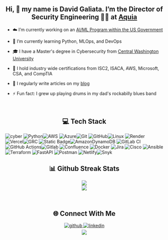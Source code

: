 ## <div align="center">Hi, 👋 my name is David Galiata. I’m the Director of Security Engineering 👨‍💻 at [Aquia](https://www.aquia.us/) </div>  
  
-  ☁️ I’m currently working on an [AI/ML Program within the US Government](https://www.aquia.us/aquia-inc-announces-support-of-24-million-ai-and-ml-contract-with-cms)  
  

- 🌱 I’m currently learning Python, MLOps, and DevOps
 

- 🎓 I have a Master's degree in Cybersecurity from [Central Washington University](https://www.cwu.edu/)
  

- 🧾 I hold industry wide certifications from ISC2, ISACA, AWS, Microsoft, CSA, and CompTIA


- 📝 I regularly write articles on my [blog](https://galiata.com/blog)   
  

- ⚡ Fun fact: I grew up playing drums in my dad's rockabilly blues band

<br/>

## <div align="center"> 💻 Tech Stack  </div>

![cyber](https://img.shields.io/badge/Cybersecurity-%20black?style=for-the-badge&logo=springsecurity&logoColor=%234DED50)
![Python](https://img.shields.io/badge/python-3670A0?style=for-the-badge&logo=python&logoColor=ffdd54)![AWS](https://img.shields.io/badge/AWS-%23FF9900?style=for-the-badge&logo=amazonwebservices&logoColor=black)
![Azure](https://img.shields.io/badge/Azure-blue?style=for-the-badge&logo=iCloud&logoColor=white)![Git](https://img.shields.io/badge/git-%23F05033.svg?style=for-the-badge&logo=git&logoColor=white) ![GitHub](https://img.shields.io/badge/github-%23121011.svg?style=for-the-badge&logo=github&logoColor=white)![Linux](https://img.shields.io/badge/Linux-%20%23CDA300?style=for-the-badge&logo=linux&logoColor=black)
![Render](https://img.shields.io/badge/Render-%46E3B7.svg?style=for-the-badge&logo=render&logoColor=white) ![Vercel](https://img.shields.io/badge/vercel-%23000000.svg?style=for-the-badge&logo=vercel&logoColor=white)![GRC](https://img.shields.io/badge/GRC-%20%230f1937?style=for-the-badge&logo=wasmer&logoColor=%234DED52)
![Static Badge](https://img.shields.io/badge/AI-black?style=for-the-badge&logo=claude)![AmazonDynamoDB](https://img.shields.io/badge/Amazon%20DynamoDB-4053D6?style=for-the-badge&logo=Amazon%20DynamoDB&logoColor=white) ![GitLab CI](https://img.shields.io/badge/gitlab%20CI-%23181717.svg?style=for-the-badge&logo=gitlab&logoColor=23E24328) ![GitHub Actions](https://img.shields.io/badge/github%20actions-%232671E5.svg?style=for-the-badge&logo=githubactions&logoColor=white)![Gitlab](https://img.shields.io/badge/Gitlab-black?style=for-the-badge&logo=gitlab&logoColor=%23E24328)
![Confluence](https://img.shields.io/badge/confluence-%23172BF4.svg?style=for-the-badge&logo=confluence&logoColor=white) ![Docker](https://img.shields.io/badge/docker-%230db7ed.svg?style=for-the-badge&logo=docker&logoColor=white) ![Jira](https://img.shields.io/badge/jira-%230A0FFF.svg?style=for-the-badge&logo=jira&logoColor=white) ![Cisco](https://img.shields.io/badge/cisco-%23049fd9.svg?style=for-the-badge&logo=cisco&logoColor=black) ![Ansible](https://img.shields.io/badge/ansible-%231A1918.svg?style=for-the-badge&logo=ansible&logoColor=white) ![Terraform](https://img.shields.io/badge/terraform-%235835CC.svg?style=for-the-badge&logo=terraform&logoColor=white) ![FastAPI](https://img.shields.io/badge/FastAPI-005571?style=for-the-badge&logo=fastapi) ![Postman](https://img.shields.io/badge/Postman-FF6C37?style=for-the-badge&logo=postman&logoColor=white) ![Netlify](https://img.shields.io/badge/netlify-%23000000.svg?style=for-the-badge&logo=netlify&logoColor=#00C7B7)![Snyk](https://img.shields.io/badge/Snyk-purple?style=for-the-badge&logo=snyk)

 
## <div align="center"> 📊 Github Streak Stats </div>

<div align="center"> 

![](https://nirzak-streak-stats.vercel.app/?user=dgaliata&theme=one_dark_pro&hide_border=true)<br/>
![](https://github-readme-stats.vercel.app/api/top-langs/?username=dgaliata&theme=one_dark_pro&hide_border=true&include_all_commits=true&count_private=true&layout=compact)

</div>

<br/>

##  <div align="center"> 🌐 Connect With Me  
<div align="center">
<a href="https://github.com/dgaliata" target="_blank">
<img src=https://img.shields.io/badge/github-%2324292e.svg?&style=for-the-badge&logo=github&logoColor=white alt=github style="margin-bottom: 5px;" />
</a>
<a href="https://linkedin.com/in/dgaliata" target="_blank">
<img src=https://img.shields.io/badge/linkedin-%231E77B5.svg?&style=for-the-badge&logo=linkedin&logoColor=white alt=linkedin style="margin-bottom: 5px;" />
</a>
</div>    

<div align="center">
<img src="https://komarev.com/ghpvc/?username=dgaliata&&style=flat-square" align="center" />
</div>  
<br/>  
